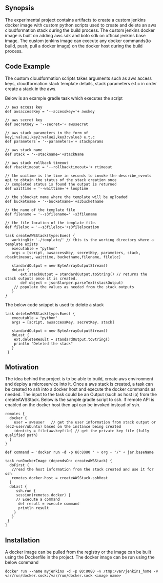 ## Synopsis

The experimental project contains artifacts to create a custom jenkins docker image with custom python scripts used to create and delete an aws cloudformation stack during the build process. The custom jenkins docker image is built on adding aws sdk and boto sdk on official jenkins base image. The custom jenkins image can execute any docker commands(to build, push, pull a docker image) on the docker host during the build process.

## Code Example

The custom cloudformation scripts takes arguments such as aws access keys, cloudformation stack template details, stack parameters e.t.c in order create a stack in the aws.


Below is an example gradle task which executes the script

    // aws access key
    def awsaccessKey = '--accesskey='+ awskey

    // aws secret key   
    def secretKey = '--secret='+ awssecret

    // aws stack parameters in the form of key1:value1,key2:value2,key3:value3 e.t.c      
    def parameters = '--parameters='+ stackparams

    // aws stack name  
    def stack = '--stackname='+stackName 

    // aws stack rollback timeout
    def rbacktimeout = '--rollbacktimeout='+ rtimeout 

    // the waitime is the time in seconds to invoke the describe_events api to obtain the status of the stack creation once
    // completed status is found the output is returned 
    def waittime = '--waittime='+ looptime 

    // the s3bucket name where the template will be uploaded
    def bucketname = '--bucketname='+s3bucketname

    // the name of the template file
    def filename = '--s3filename=' +s3filename

    // the file location of the template file.
    def fileloc = '--s3fileloc='+s3filelocation

    task createAWSStack(type:Exec) {
       workingDir './template/' // this is the working directory where a template exists
       executable = "python" 
       args = [script, awsaccessKey, secretKey, parameters, stack, rbacktimeout, waittime, bucketname,filename, fileloc]
    
       standardOutput = new ByteArrayOutputStream()
	   doLast {
	       ext.stackOutput = standardOutput.toString() // returns the stack outputs once it is created.
	       def object = jsonSlurper.parseText(stackOutput) 
	    // populate the values as needed from the stack outputs
	   }
    } 

The below code snippet is used to delete a stack

    task deleteAWSStack(type:Exec) {
       executable = "python"
       args = [script, awsaccessKey, secretKey, stack]
    
       standardOutput = new ByteArrayOutputStream()
	   doLast {
		ext.deleteResult = standardOutput.toString()
		println "Deleted the stack"
	   }
     }

## Motivation

The idea behind the project is to be able to build, create aws environment and deploy a microservice into it. 
Once a aws stack is created, a task can be created to ssh into a docker host and execute the docker commands as
needed. The input to the task could be an Output (such as host ip) from the createAWSStack. Below is the sample gradle script to ssh. If remote API is enabled on the docker host then api can be invoked instead of ssh.


    remotes {
      docker {
        user = awsuser   // get the user information from stack output or (ec2-user/ubuntu) based on the instance being created
        identity = file(awskeyfile) // get the private key file (fully qualified path)
      }
    }

    def command = 'docker run -d -p 80:8080 ' + org + "/" + jar.baseName

    task runDockerImage (dependsOn: createAWSStack) {
      doFirst {
       //read the host information from the stack created and use it for ssh
       remotes.docker.host = createAWSStack.sshHost
      }
      doLast {
	     ssh.run {
	     session(remotes.docker) {
	     // Execute a command
	      def result = execute command
	      println result
	    }
	   }
     }
    }




## Installation

A docker image can be pulled from the registry or the image can be built using the Dockerfile in the project. The docker image can be run
using the below command

    docker run --name myjenkins -d -p 80:8080 -v /tmp:/var/jenkins_home -v var/run/docker.sock:/var/run/docker.sock <image name>

